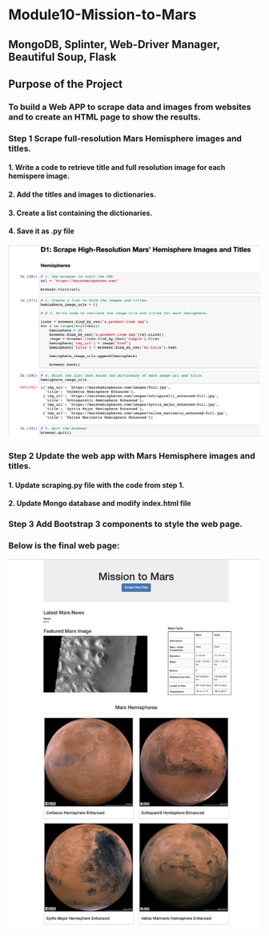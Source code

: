 # **Module10-Mission-to-Mars**
## **MongoDB, Splinter, Web-Driver Manager, Beautiful Soup, Flask**

## **Purpose of the Project**

### To build a Web APP to scrape data and images from websites and to create an HTML page to show the results.

### Step 1 Scrape full-resolution Mars Hemisphere images and titles.

####    1. Write a code to retrieve title and full resolution image for each hemispere image.
####    2. Add the titles and images to dictionaries.
####    3. Create a list containing the dictionaries.
####    4. Save it as .py file
        
![Codes](resources/D1.png)

### Step 2 Update the web app with Mars Hemisphere images and titles.

####    1. Update scraping.py file with the code from step 1.
####    2. Update Mongo database and modify index.html file

### Step 3 Add Bootstrap 3 components to style the web page.

### Below is the final web page:

![Final Web Page](resources/D3.png)
